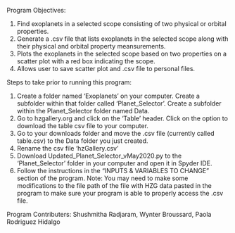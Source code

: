 Program Objectives:
1) Find exoplanets in a selected scope consisting of two physical or orbital properties.
2) Generate a .csv file that lists exoplanets in the selected scope along with their physical and orbital property meansurements.
3) Plots the exoplanets in the selected scope based on two properties on a scatter plot with a red box indicating the scope.
4) Allows user to save scatter plot and .csv file to personal files. 

Steps to take prior to running this program: 
1) Create a folder named ‘Exoplanets’ on your computer. Create a subfolder within that folder called ‘Planet_Selector’. Create a subfolder within the Planet_Selector folder named Data. 
2) Go to hzgallery.org and click on the ‘Table’ header. Click on the option to download the table csv file to your computer.
3) Go to your downloads folder and move the .csv file (currently called table.csv) to the Data folder you just created. 
4) Rename the csv file ‘hzGallery.csv’  
5) Download Updated_Planet_Selector_vMay2020.py to the ‘Planet_Selector’ folder in your computer and open it in Spyder IDE.
6) Follow the instructions in the “INPUTS & VARIABLES TO CHANGE” section of the program. 
Note: You may need to make some modifications to the file path of the file with HZG data pasted in the program to make sure your program is able to properly access the .csv file. 

Program Contributers: Shushmitha Radjaram, Wynter Broussard, Paola Rodriguez Hidalgo






